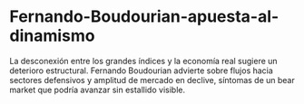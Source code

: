 # Fernando-Boudourian-apuesta-al-dinamismo
La desconexión entre los grandes índices y la economía real sugiere un deterioro estructural. Fernando Boudourian advierte sobre flujos hacia sectores defensivos y amplitud de mercado en declive, síntomas de un bear market que podría avanzar sin estallido visible.
